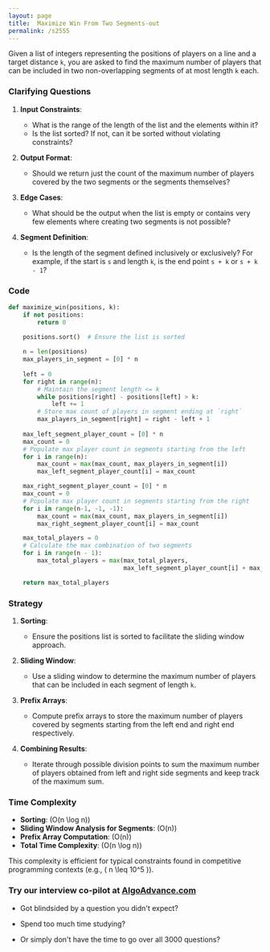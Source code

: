 ```yaml
---
layout: page
title:  Maximize Win From Two Segments-out
permalink: /s2555
---
```


Given a list of integers representing the positions of players on a line and a target distance `k`, you are asked to find the maximum number of players that can be included in two non-overlapping segments of at most length `k` each. 

### Clarifying Questions

1. **Input Constraints**:
   - What is the range of the length of the list and the elements within it?
   - Is the list sorted? If not, can it be sorted without violating constraints?

2. **Output Format**:
   - Should we return just the count of the maximum number of players covered by the two segments or the segments themselves?

3. **Edge Cases**:
   - What should be the output when the list is empty or contains very few elements where creating two segments is not possible?

4. **Segment Definition**:
   - Is the length of the segment defined inclusively or exclusively? For example, if the start is `s` and length `k`, is the end point `s + k` or `s + k - 1`?

### Code

```python
def maximize_win(positions, k):
    if not positions:
        return 0

    positions.sort()  # Ensure the list is sorted
    
    n = len(positions)
    max_players_in_segment = [0] * n
    
    left = 0
    for right in range(n):
        # Maintain the segment length <= k
        while positions[right] - positions[left] > k:
            left += 1
        # Store max count of players in segment ending at `right`
        max_players_in_segment[right] = right - left + 1
    
    max_left_segment_player_count = [0] * n
    max_count = 0
    # Populate max player count in segments starting from the left
    for i in range(n):
        max_count = max(max_count, max_players_in_segment[i])
        max_left_segment_player_count[i] = max_count

    max_right_segment_player_count = [0] * n
    max_count = 0
    # Populate max player count in segments starting from the right
    for i in range(n-1, -1, -1):
        max_count = max(max_count, max_players_in_segment[i])
        max_right_segment_player_count[i] = max_count

    max_total_players = 0
    # Calculate the max combination of two segments
    for i in range(n - 1):
        max_total_players = max(max_total_players,
                                max_left_segment_player_count[i] + max_right_segment_player_count[i + 1])

    return max_total_players
```

### Strategy

1. **Sorting**:
   - Ensure the positions list is sorted to facilitate the sliding window approach.

2. **Sliding Window**:
   - Use a sliding window to determine the maximum number of players that can be included in each segment of length `k`.
  
3. **Prefix Arrays**:
   - Compute prefix arrays to store the maximum number of players covered by segments starting from the left end and right end respectively.

4. **Combining Results**:
   - Iterate through possible division points to sum the maximum number of players obtained from left and right side segments and keep track of the maximum sum.

### Time Complexity

- **Sorting**: \(O(n \log n)\)
- **Sliding Window Analysis for Segments**: \(O(n)\)
- **Prefix Array Computation**: \(O(n)\)
- **Total Time Complexity**: \(O(n \log n)\)

This complexity is efficient for typical constraints found in competitive programming contexts (e.g., \( n \leq 10^5 \)).


### Try our interview co-pilot at [AlgoAdvance.com](https://algoAdvance.com)

- Got blindsided by a question you didn't expect?

- Spend too much time studying?

- Or simply don't have the time to go over all 3000 questions?

